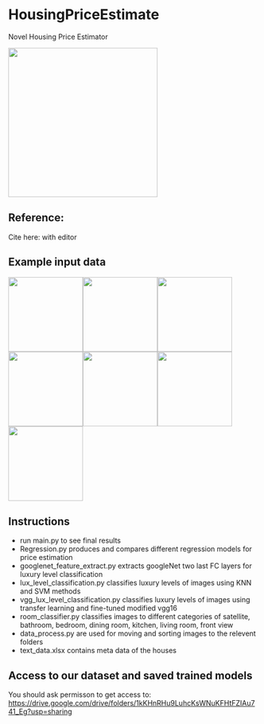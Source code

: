 # HousingPriceEstimate
Novel Housing Price Estimator 

<img src="https://user-images.githubusercontent.com/73147643/147277252-0a22b542-588c-4cee-bb75-1ebbc9d6f8b7.jpg" height="300" />

## Reference:
Cite here: with editor 

## Example input data

<img src="https://user-images.githubusercontent.com/73147643/147276357-43d9e8ba-d956-4531-b3ac-385429826443.jpg" height="150" /><img src="https://user-images.githubusercontent.com/73147643/147276358-34cf86bb-d42c-446e-844e-6ef479df556f.jpg" height="150" /><img src="https://user-images.githubusercontent.com/73147643/147276359-fdba0382-0804-4fb7-b458-9354cf3981d1.jpg" height="150" /><img src="https://user-images.githubusercontent.com/73147643/147276360-40938c47-c751-413b-8238-f37fdcbf8b5c.jpg" height="150" /><img src="https://user-images.githubusercontent.com/73147643/147276361-32fe0fc2-f0ff-4b3e-b895-415081440d7f.jpg" height="150" /><img src="https://user-images.githubusercontent.com/73147643/147276362-c73a4b7a-82a2-4b03-b998-1dad44ec9584.jpg" height="150" /><img src="https://user-images.githubusercontent.com/73147643/147276363-177ac0d5-c274-44c4-a8fa-c80ab7d9dbe9.jpg" height="150" />

## Instructions
- run main.py to see final results
- Regression.py produces and compares different regression models for price estimation
- googlenet_feature_extract.py extracts googleNet two last FC layers for luxury level classification
- lux_level_classification.py classifies luxury levels of images using KNN and SVM methods
- vgg_lux_level_classification.py classifies luxury levels of images using transfer learning and fine-tuned modified vgg16  
- room_classifier.py classifies images to different categories of satellite, bathroom, bedroom, dining room, kitchen, living room, front view
- data_process.py are used for moving and sorting images to the relevent folders 
- text_data.xlsx contains meta data of the houses


## Access to our dataset and saved trained models
You should ask permisson to get access to:
https://drive.google.com/drive/folders/1kKHnRHu9LuhcKsWNuKFHtFZIAu741_Eg?usp=sharing
